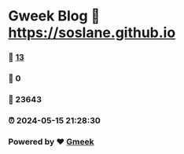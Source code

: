 # Gweek Blog :link: https://soslane.github.io 
### :page_facing_up: [13](https://soslane.github.io/tag.html) 
### :speech_balloon: 0 
### :hibiscus: 23643 
### :alarm_clock: 2024-05-15 21:28:30 
### Powered by :heart: [Gmeek](https://github.com/Meekdai/Gmeek)
